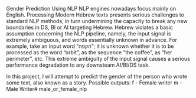 Gender Prediction Using NLP
NLP engines nowadays focus mainly on English. Processing Modern Hebrew texts presents serious challenges to standard NLP methods, in turn undermining the capacity to break any new boundaries in DS, BI or AI targeting Hebrew. Hebrew violates a basic assumption concerning the NLP pipeline, namely, the input signal is extremely ambiguous, and words essentially unknown in advance. For example, take an input word “הקפה”; it is unknown whether it is to be processed as the word “orbit”, as the sequence “the coffee”, as “her perimeter”, etc. This extreme ambiguity of the input signal causes a serious performance degradation to any downsteam AI/BI/DS task.

In this project, I will attempt to predict the gender of the person who wrote some text, also known as a story.
Possible outputs:
f - Female writer
m - Male Writer# male_or_female_nlp
